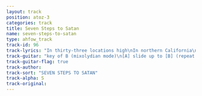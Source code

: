 ```yaml
---
layout: track
position: atoz-3
categories: track
title: Seven Steps to Satan
name: seven-steps-to-satan
type: ahfow_track
track-id: 96
track-lyrics: "In thirty-three locations high\nIn northern California\nSpace angels show the way\nSpace brothers save the day\nIt's nothin' but an overtone\nFrom a distant land unknown\nUnfavorable omens in the sky\nYou got no time to waste\nThe world is hard to understand\nInside my head it's rainin'\nA million billion trillion stars\nWhat's the use in tryin'?\nA second chance for a second chance\nShe's not the loving kind\nA tearless doll with plastic eyes\nHave you ever seen?\nSeven vodkas to the wind\nSeven ways from sundown\nSeventh heaven seventh veil\nI was only joking\nSeven vodkas to the wind\nSeven steps to Satan\nSeven cities made of gold\nI was only joking"
track-guitar: "key of B (mixolydian mode)\n[A] slide up to [B] (repeat throughout verses)\nIn thirty-three locations high\nIn northern California\nSpace angels show the way\nSpace brothers save the day\nIt's nothin' but an overtone\nFrom a distant land unknown\nUnfavorable omens in the sky\nYou got no time to waste\nbridge: F#m, A, B\n[A] slide up to [B] (repeat throughout verses)\nThe world is hard to understand\nInside my head it's rainin'\nA million billion trillion stars\nWhat's the use in tryin'?\nA second chance for a second chance\nShe's not the loving kind\nA tearless doll with plastic eyes\nHave you ever seen?\nchorus: F#m7, A, E7, Dsus2 (repeat)\nSeven vodkas to the wind\nSeven ways from sundown\nSeventh heaven seventh veil\nI was only joking\nSeven vodkas to the wind\nSeven steps to Satan\nSeven cities made of gold\nI was only joking\n(provided by dc)"
track-guitar-flag: true
track-author: 
track-sort: "SEVEN STEPS TO SATAN"
track-alpha: S
track-original: 
---
```


